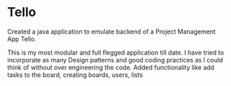 # Tello
Created a java application to emulate backend of a Project Management App Tello.

This is my most modular and full flegged application till date.
I have tried to incorporate as many Design patterns and good coding practices as I could think of without over engineering the code.
Added functionality like add tasks to the board, creating boards, users, lists

